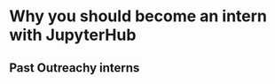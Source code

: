 # Why you should become an intern with JupyterHub

## Past Outreachy interns

```{include} ../tmp/interns.txt

```
